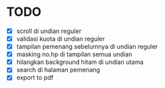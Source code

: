# TODO

-   [x] scroll di undian reguler
-   [x] validasi kuota di undian reguler
-   [x] tampilan pemenang sebelumnya di undian reguler
-   [x] masking no.hp di tampilan semua undian
-   [x] hilangkan background hitam di undian utama
-   [x] search di halaman pemenang
-   [x] export to pdf
